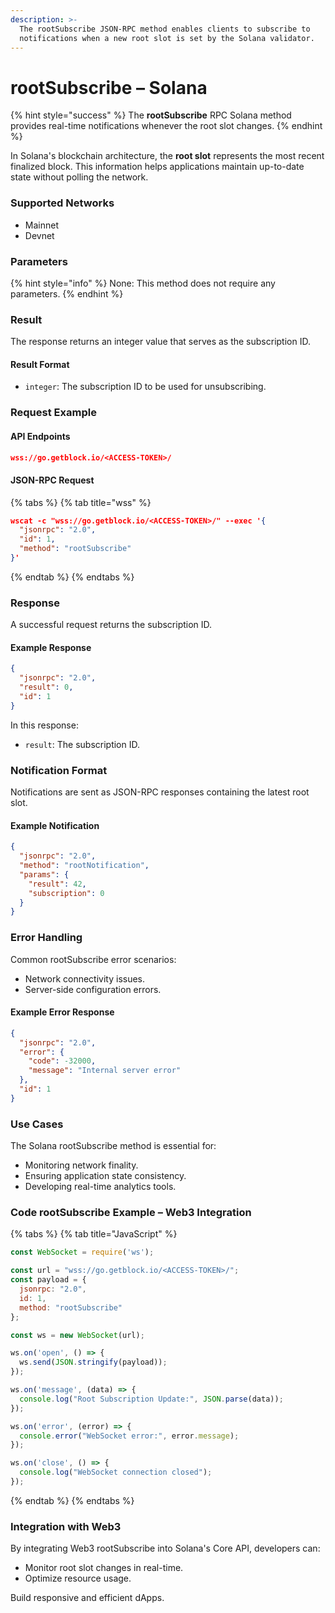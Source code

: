 ```yaml
---
description: >-
  The rootSubscribe JSON-RPC method enables clients to subscribe to
  notifications when a new root slot is set by the Solana validator.
---
```


# rootSubscribe – Solana

{% hint style="success" %}
The **rootSubscribe** RPC Solana method provides real-time notifications whenever the root slot changes.
{% endhint %}

In Solana's blockchain architecture, the **root slot** represents the most recent finalized block. This information helps applications maintain up-to-date state without polling the network.

### Supported Networks

* Mainnet
* Devnet

### Parameters

{% hint style="info" %}
None: This method does not require any parameters.
{% endhint %}

### Result

The response returns an integer value that serves as the subscription ID.

#### Result Format

* `integer`: The subscription ID to be used for unsubscribing.

### Request Example

#### API Endpoints

```json
wss://go.getblock.io/<ACCESS-TOKEN>/
```

#### JSON-RPC Request

{% tabs %}
{% tab title="wss" %}
```json
wscat -c "wss://go.getblock.io/<ACCESS-TOKEN>/" --exec '{
  "jsonrpc": "2.0",
  "id": 1,
  "method": "rootSubscribe"
}'
```
{% endtab %}
{% endtabs %}

### Response

A successful request returns the subscription ID.

#### Example Response

```json
{
  "jsonrpc": "2.0",
  "result": 0,
  "id": 1
}
```

In this response:

* `result`: The subscription ID.

### Notification Format

Notifications are sent as JSON-RPC responses containing the latest root slot.

#### Example Notification

```json
{
  "jsonrpc": "2.0",
  "method": "rootNotification",
  "params": {
    "result": 42,
    "subscription": 0
  }
}
```

### Error Handling

Common rootSubscribe error scenarios:

* Network connectivity issues.
* Server-side configuration errors.

#### Example Error Response

```json
{
  "jsonrpc": "2.0",
  "error": {
    "code": -32000,
    "message": "Internal server error"
  },
  "id": 1
}
```

### Use Cases

The Solana rootSubscribe method is essential for:

* Monitoring network finality.
* Ensuring application state consistency.
* Developing real-time analytics tools.

### Code rootSubscribe Example – Web3 Integration

{% tabs %}
{% tab title="JavaScript" %}
```javascript
const WebSocket = require('ws');

const url = "wss://go.getblock.io/<ACCESS-TOKEN>/";
const payload = {
  jsonrpc: "2.0",
  id: 1,
  method: "rootSubscribe"
};

const ws = new WebSocket(url);

ws.on('open', () => {
  ws.send(JSON.stringify(payload));
});

ws.on('message', (data) => {
  console.log("Root Subscription Update:", JSON.parse(data));
});

ws.on('error', (error) => {
  console.error("WebSocket error:", error.message);
});

ws.on('close', () => {
  console.log("WebSocket connection closed");
});
```
{% endtab %}
{% endtabs %}

### Integration with Web3

By integrating Web3 rootSubscribe into Solana's Core API, developers can:

* Monitor root slot changes in real-time.
* Optimize resource usage.

Build responsive and efficient dApps.
